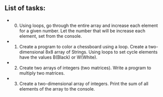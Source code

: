 ## List of tasks:
- 0) Using loops, go through the entire array and increase each element for a given number. Let the number that will be increase each element, set from the console.
- 1) Create a program to color a chessboard using a loop. Create a two-dimensional 8x8 array of Strings. Using loops to set cycle elements have the values B(Black) or W(White).
- 2) Create two arrays of integers (two matrices). Write a program to multiply two matrices.
- 3) Create a two-dimensional array of integers. Print the sum of all elements of the array to the console.
